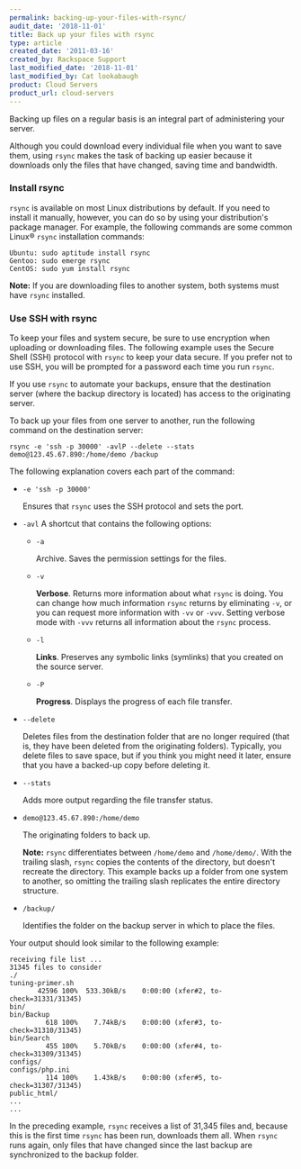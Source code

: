```yaml
---
permalink: backing-up-your-files-with-rsync/
audit_date: '2018-11-01'
title: Back up your files with rsync
type: article
created_date: '2011-03-16'
created_by: Rackspace Support
last_modified_date: '2018-11-01'
last_modified_by: Cat lookabaugh
product: Cloud Servers
product_url: cloud-servers
---
```


Backing up files on a regular basis is an integral part of administering your server.

Although you could download every individual file when you want to save them, using `rsync` makes the task of backing up easier because it downloads only the files that have changed, saving time and bandwidth.

### Install rsync

`rsync` is available on most Linux distributions by default. If you need to install it manually, however, you can do so by using your distribution's package manager. For example, the following commands are some common Linux&reg; `rsync` installation commands:

    Ubuntu: sudo aptitude install rsync
    Gentoo: sudo emerge rsync
    CentOS: sudo yum install rsync

**Note:** If you are downloading files to another system, both systems must have `rsync` installed.

### Use SSH with rsync

To keep your files and system secure, be sure to use encryption when uploading or downloading files. The following example uses the Secure Shell (SSH) protocol with `rsync` to keep your data secure. If you prefer not to use SSH, you will be prompted for a password each time you run `rsync`.

If you use `rsync` to automate your backups, ensure that the destination server (where the backup directory
is located) has access to the originating server.

To back up your files from one server to another, run the following command on the destination server:

    rsync -e 'ssh -p 30000' -avlP --delete --stats demo@123.45.67.890:/home/demo /backup

The following explanation covers each part of the command:

-  `-e 'ssh -p 30000'` 
    
    Ensures that `rsync` uses the SSH protocol and sets the port.

-  `-avl` 
   A shortcut that contains the following options:

    -  `-a` 
      
       Archive. Saves the permission settings for the files.
       
    -  `-v` 
    
       **Verbose**. Returns more information about what `rsync` is doing. You can change how much information `rsync` returns by eliminating `-v`, or you can request more information with `-vv` or `-vvv`. Setting verbose mode with `-vvv` returns all information about the `rsync` process.
       
    -  `-l` 
    
       **Links**. Preserves any symbolic links (symlinks) that you created on the source server.
       
    -  `-P` 
    
       **Progress**. Displays the progress of each file transfer.

-  `--delete` 

   Deletes files from the destination folder that are no longer required (that is, they have been deleted from the originating folders). Typically, you delete files to save space, but if you think you might need it later, ensure that you have a backed-up copy before deleting it.

-  `--stats` 

   Adds more output regarding the file transfer status.

-  `demo@123.45.67.890:/home/demo` 

   The originating folders to back up.

   **Note:** `rsync` differentiates between `/home/demo` and `/home/demo/`. With the trailing slash, `rsync` copies the contents of the directory, but doesn't recreate the directory. This example backs up a folder from one system to another, so omitting the trailing slash replicates the entire directory structure.

-  `/backup/` 

   Identifies the folder on the backup server in which to place the files.

Your output should look similar to the following example:

    receiving file list ...
    31345 files to consider
    ./
    tuning-primer.sh
           42596 100%  533.30kB/s    0:00:00 (xfer#2, to-check=31331/31345)
    bin/
    bin/Backup
             618 100%    7.74kB/s    0:00:00 (xfer#3, to-check=31310/31345)
    bin/Search
             455 100%    5.70kB/s    0:00:00 (xfer#4, to-check=31309/31345)
    configs/
    configs/php.ini
             114 100%    1.43kB/s    0:00:00 (xfer#5, to-check=31307/31345)
    public_html/
    ...
    ...

In the preceding example, `rsync` receives a list of 31,345 files and, because this is the first time `rsync` has been run, downloads them all. When `rsync` runs again, only files that have changed since the last backup are synchronized to the backup folder.
